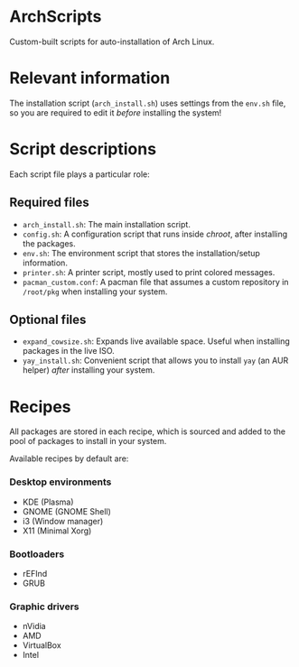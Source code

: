 # ArchScripts

Custom-built scripts for auto-installation of Arch Linux.

# Relevant information

The installation script (`arch_install.sh`) uses settings from the `env.sh` file, so you are required to edit it *before* installing the system!

# Script descriptions

Each script file plays a particular role:

## Required files

- `arch_install.sh`: The main installation script.
- `config.sh`: A configuration script that runs inside *chroot*, after installing the packages.
- `env.sh`: The environment script that stores the installation/setup information.
- `printer.sh`: A printer script, mostly used to print colored messages.
- `pacman_custom.conf`: A pacman file that assumes a custom repository in `/root/pkg` when installing your system.

## Optional files

- `expand_cowsize.sh`: Expands live available space. Useful when installing packages in the live ISO.
- `yay_install.sh`: Convenient script that allows you to install `yay` (an AUR helper) *after* installing your system.

# Recipes

All packages are stored in each recipe, which is sourced and added to the pool of packages to install in your system.

Available recipes by default are:

### Desktop environments
* KDE (Plasma)
* GNOME (GNOME Shell)
* i3 (Window manager)
* X11 (Minimal Xorg)

### Bootloaders
* rEFInd
* GRUB

### Graphic drivers
* nVidia
* AMD
* VirtualBox
* Intel
